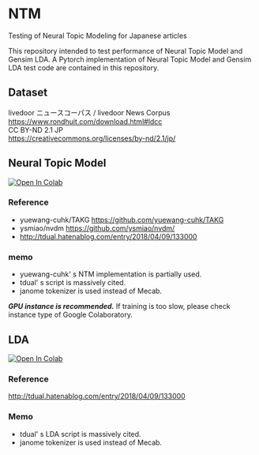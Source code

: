 # NTM
Testing of Neural Topic Modeling for Japanese articles

This repository intended to test performance of Neural Topic Model and Gensim LDA.
A Pytorch implementation of Neural Topic Model and Gensim LDA test code are contained in this repository.

## Dataset
livedoor ニュースコーパス / livedoor News Corpus  
https://www.rondhuit.com/download.html#ldcc  
CC BY-ND 2.1 JP  
https://creativecommons.org/licenses/by-nd/2.1/jp/


## Neural Topic Model
[![Open In Colab](https://colab.research.google.com/assets/colab-badge.svg)](https://colab.research.google.com/github/m3yrin/NTM/blob/master/NTM_jp.ipynb)

### Reference 
* yuewang-cuhk/TAKG
https://github.com/yuewang-cuhk/TAKG
* ysmiao/nvdm
https://github.com/ysmiao/nvdm/
* http://tdual.hatenablog.com/entry/2018/04/09/133000

### memo
* yuewang-cuhk' s NTM implementation is partially used.
* tdual' s script is massively cited.
* janome tokenizer is used instead of Mecab.
  
***GPU instance is recommended.*** If training is too slow, please check instance type of Google Colaboratory.

## LDA
[![Open In Colab](https://colab.research.google.com/assets/colab-badge.svg)](https://colab.research.google.com/github/m3yrin/NTM/blob/master/LDA_jp.ipynb)

### Reference
http://tdual.hatenablog.com/entry/2018/04/09/133000

### Memo
* tdual' s LDA script is massively cited.
* janome tokenizer is used instead of Mecab.


